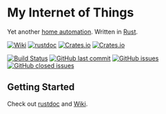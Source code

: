# My Internet of Things

Yet another [home automation](https://en.wikipedia.org/wiki/Home_automation). Written in [Rust](https://www.rust-lang.org/).

[![Wiki](https://img.shields.io/badge/-Wiki-orange.svg)](https://github.com/eigenein/my-iot-rs/wiki)
[![rustdoc](https://img.shields.io/badge/-rustdoc-lightgray.svg)](https://eigenein.github.io/my-iot-rs/my_iot/)
[![Crates.io](https://img.shields.io/crates/v/my-iot)](https://crates.io/crates/my-iot)
[![Crates.io](https://img.shields.io/crates/l/my-iot)](https://crates.io/crates/my-iot)

[![Build Status](https://travis-ci.com/eigenein/my-iot-rs.svg?branch=master)](https://travis-ci.com/eigenein/my-iot-rs)
[![GitHub last commit](https://img.shields.io/github/last-commit/eigenein/my-iot-rs)](https://github.com/eigenein/my-iot-rs/commits/master)
[![GitHub issues](https://img.shields.io/github/issues-raw/eigenein/my-iot-rs)](https://github.com/eigenein/my-iot-rs/issues)
[![GitHub closed issues](https://img.shields.io/github/issues-closed-raw/eigenein/my-iot-rs?color=green)](https://github.com/eigenein/my-iot-rs/issues?q=is%3Aissue+is%3Aclosed)

## Getting Started

Check out [rustdoc](https://eigenein.github.io/my-iot-rs/my_iot/) and [Wiki](https://github.com/eigenein/my-iot-rs/wiki).

